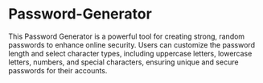 # Password-Generator
This Password Generator is a powerful tool for creating strong, random passwords to enhance online security. Users can customize the password length and select character types, including uppercase letters, lowercase letters, numbers, and special characters, ensuring unique and secure passwords for their accounts.
